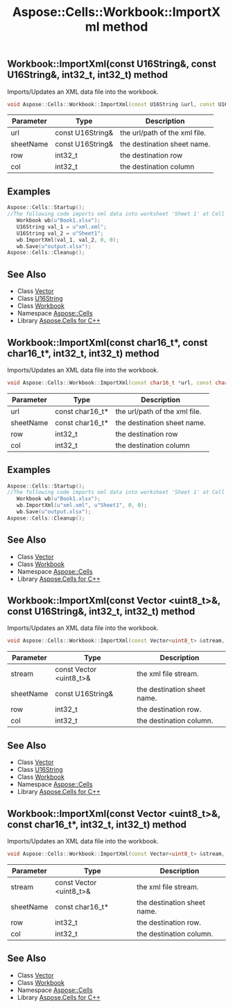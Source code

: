 ﻿---
title: Aspose::Cells::Workbook::ImportXml method
linktitle: ImportXml
second_title: Aspose.Cells for C++ API Reference
description: 'Aspose::Cells::Workbook::ImportXml method. Imports/Updates an XML data file into the workbook in C++.'
type: docs
weight: 7200
url: /cpp/aspose.cells/workbook/importxml/
---
## Workbook::ImportXml(const U16String\&, const U16String\&, int32_t, int32_t) method


Imports/Updates an XML data file into the workbook.

```cpp
void Aspose::Cells::Workbook::ImportXml(const U16String &url, const U16String &sheetName, int32_t row, int32_t col)
```


| Parameter | Type | Description |
| --- | --- | --- |
| url | const U16String\& | the url/path of the xml file. |
| sheetName | const U16String\& | the destination sheet name. |
| row | int32_t | the destination row |
| col | int32_t | the destination column |


## Examples


```cpp
Aspose::Cells::Startup();
//The following code imports xml data into worksheet 'Sheet 1' at Cell A1.
   Workbook wb(u"Book1.xlsx");
   U16String val_1 = u"xml.xml";
   U16String val_2 = u"Sheet1";
   wb.ImportXml(val_1, val_2, 0, 0);
   wb.Save(u"output.xlsx");
Aspose::Cells::Cleanup();
```

## See Also

* Class [Vector](../../vector/)
* Class [U16String](../../u16string/)
* Class [Workbook](../)
* Namespace [Aspose::Cells](../../)
* Library [Aspose.Cells for C++](../../../)
## Workbook::ImportXml(const char16_t*, const char16_t*, int32_t, int32_t) method


Imports/Updates an XML data file into the workbook.

```cpp
void Aspose::Cells::Workbook::ImportXml(const char16_t *url, const char16_t *sheetName, int32_t row, int32_t col)
```


| Parameter | Type | Description |
| --- | --- | --- |
| url | const char16_t* | the url/path of the xml file. |
| sheetName | const char16_t* | the destination sheet name. |
| row | int32_t | the destination row |
| col | int32_t | the destination column |


## Examples


```cpp
Aspose::Cells::Startup();
//The following code imports xml data into worksheet 'Sheet 1' at Cell A1.
   Workbook wb(u"Book1.xlsx");
   wb.ImportXml(u"xml.xml", u"Sheet1", 0, 0);
   wb.Save(u"output.xlsx");
Aspose::Cells::Cleanup();
```

## See Also

* Class [Vector](../../vector/)
* Class [Workbook](../)
* Namespace [Aspose::Cells](../../)
* Library [Aspose.Cells for C++](../../../)
## Workbook::ImportXml(const Vector \<uint8_t\>\&, const U16String\&, int32_t, int32_t) method


Imports/Updates an XML data file into the workbook.

```cpp
void Aspose::Cells::Workbook::ImportXml(const Vector<uint8_t> &stream, const U16String &sheetName, int32_t row, int32_t col)
```


| Parameter | Type | Description |
| --- | --- | --- |
| stream | const Vector \<uint8_t\>\& | the xml file stream. |
| sheetName | const U16String\& | the destination sheet name. |
| row | int32_t | the destination row. |
| col | int32_t | the destination column. |

## See Also

* Class [Vector](../../vector/)
* Class [U16String](../../u16string/)
* Class [Workbook](../)
* Namespace [Aspose::Cells](../../)
* Library [Aspose.Cells for C++](../../../)
## Workbook::ImportXml(const Vector \<uint8_t\>\&, const char16_t*, int32_t, int32_t) method


Imports/Updates an XML data file into the workbook.

```cpp
void Aspose::Cells::Workbook::ImportXml(const Vector<uint8_t> &stream, const char16_t *sheetName, int32_t row, int32_t col)
```


| Parameter | Type | Description |
| --- | --- | --- |
| stream | const Vector \<uint8_t\>\& | the xml file stream. |
| sheetName | const char16_t* | the destination sheet name. |
| row | int32_t | the destination row. |
| col | int32_t | the destination column. |

## See Also

* Class [Vector](../../vector/)
* Class [Workbook](../)
* Namespace [Aspose::Cells](../../)
* Library [Aspose.Cells for C++](../../../)
